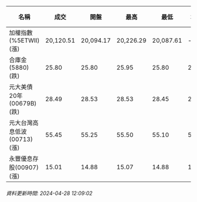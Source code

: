 | 名稱 | 成交 | 開盤 | 最高 | 最低 | 均價 | 成交金額(億) | 昨收 | 漲跌幅 | 漲跌 | 總量 | 昨量 | 振幅 |
| -------- | -------- | -------- | -------- |-------- | -------- | -------- |-------- |-------- |-------- | -------- | -------- |-------- |
|加權指數(%5ETWII) (漲)|20,120.51|20,094.17|20,226.29|20,087.61|-|4,194.87|19,857.42|1.32%|263.09|8,664,605|0|0.70%|
|合庫金(5880) (跌)|25.80|25.80|25.95|25.80|25.86|2.02|25.85|0.19%|0.05|7,828|7,288|0.58%|
|元大美債20年(00679B) (跌)|28.49|28.53|28.53|28.45|28.49|18.23|28.64|0.52%|0.15|63,983|38,358|0.28%|
|元大台灣高息低波(00713) (漲)|55.45|55.25|55.50|55.10|55.35|2.26|55.10|0.64%|0.35|4,083|3,563|0.73%|
|永豐優息存股(00907) (漲)|15.01|14.88|15.07|14.88|14.99|0.585|14.87|0.94%|0.14|3,900|2,715|1.28%|
###### 資料更新時間: 2024-04-28 12:09:02